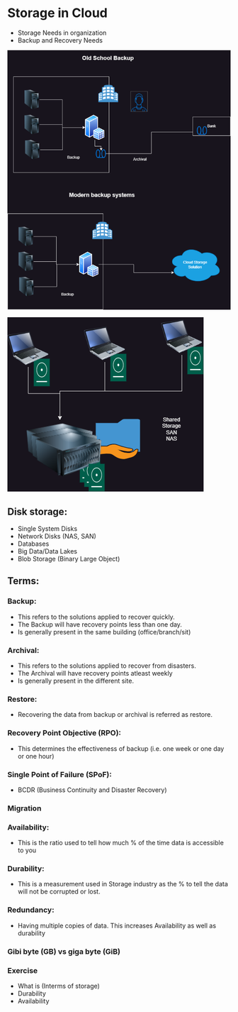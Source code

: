 # Storage in Cloud
 * Storage Needs in organization
 * Backup and Recovery Needs

 ![Storage Examples](../Images_Azure/azstorage1.webp)

 ![Disks](../Images_Azure/azstorage2.webp)

## Disk storage:
  * Single System Disks
  * Network Disks (NAS, SAN)
  * Databases
  * Big Data/Data Lakes
  * Blob Storage (Binary Large Object)

## Terms:

### Backup:
  * This refers to the solutions applied to recover quickly.
  * The Backup will have recovery points less than one day.
  * Is generally present in the same building (office/branch/sit)
### Archival:
  * This refers to the solutions applied to recover from disasters.
  * The Archival will have recovery points atleast weekly
  * Is generally present in the different site.
### Restore: 
  * Recovering the data from backup or archival is referred as restore.
### Recovery Point Objective (RPO): 
  * This determines the effectiveness of backup (i.e. one week or one day or one hour)
### Single Point of Failure (SPoF):
  * BCDR (Business Continuity and Disaster Recovery)
### Migration

### Availability: 
  * This is the ratio used to tell how much % of the time data is accessible to you
### Durability: 
  * This is a measurement used in Storage industry as the % to tell the data will not be corrupted or lost.
### Redundancy: 
  * Having multiple copies of data. This increases Availability as well as durability
### Gibi byte (GB) vs giga byte (GiB)

### Exercise
   * What is (Interms of storage)
   * Durability
   * Availability